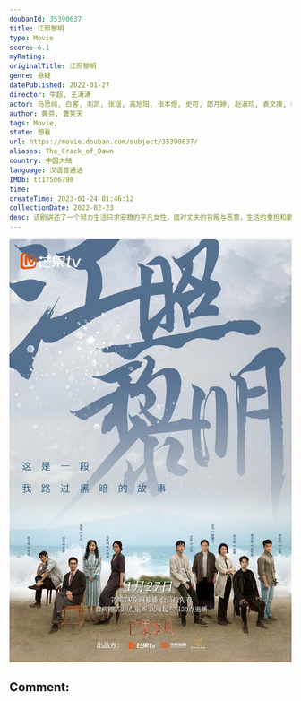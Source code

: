 ```yaml
---
doubanId: 35390637
title: 江照黎明
type: Movie
score: 6.1
myRating: 
originalTitle: 江照黎明
genre: 悬疑
datePublished: 2022-01-27
director: 牛超, 王涛涛
actor: 马思纯, 白客, 刘凯, 张瑶, 高旭阳, 张本煜, 史可, 郎月婷, 赵淑珍, 袁文康, 韩东, 黄婧仪, 李逗逗
author: 黄芬, 曹笑天
tags: Movie, 
state: 想看
url: https://movie.douban.com/subject/35390637/
aliases: The_Crack_of_Dawn
country: 中国大陆
language: 汉语普通话
IMDb: tt17506790
time: 
createTime: 2023-01-24 01:46:12
collectionDate: 2022-02-23
desc: 该剧讲述了一个努力生活只求安稳的平凡女性，面对丈夫的背叛与恶意，生活的重担和磨难，完成了一场完美的自我拯救的故事。
---
```


![image](assets/p2867960015.jpg)

Comment: 
---

